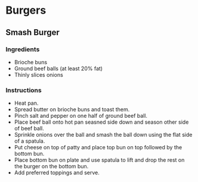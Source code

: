 # Burgers

## Smash Burger

### Ingredients

- Brioche buns
- Ground beef balls (at least 20% fat)
- Thinly slices onions

### Instructions

- Heat pan.
- Spread butter on brioche buns and toast them.
- Pinch salt and pepper on one half of ground beef ball.
- Place beef ball onto hot pan seasned side down and season other side of beef ball.
- Sprinkle onions over the ball and smash the ball down using the flat side of a spatula.
- Put cheese on top of patty and place top bun on top followed by the bottom bun.
- Place bottom bun on plate and use spatula to lift and drop the rest on the burger on the bottom bun.
- Add preferred toppings and serve.
